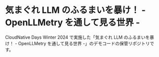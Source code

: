 # 気まぐれ LLM のふるまいを暴け！ - OpenLLMetry を通して見る世界 -

CloudNative Days Winter 2024 で実施した「気まぐれ LLM のふるまいを暴け！ - OpenLLMetry を通して見る世界 -」のデモコードの保管リポジトリです。
